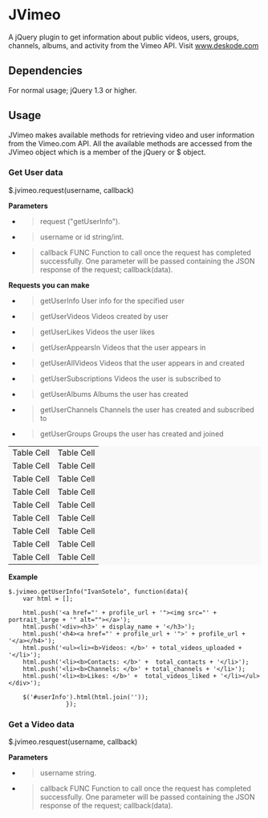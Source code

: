 JVimeo
======

A jQuery plugin to get information about public videos, users, groups, channels, albums, and activity from the Vimeo API. 
Visit www.deskode.com

## Dependencies
For normal usage; jQuery 1.3 or higher.

## Usage
JVimeo makes available methods for retrieving video and user information from the Vimeo.com API. All the available methods are accessed from the JVimeo object which is a member of the jQuery or $ object.

### Get User data
$.jvimeo.request(username, callback)

**Parameters**
* > request ("getUserInfo").
* > username or id string/int.
* > callback FUNC Function to call once the request has completed successfully. One parameter will be passed containing the JSON response of the request; callback(data).

**Requests you can make**

* > getUserInfo	          User info for the specified user
* > getUserVideos	        Videos created by user
* > getUserLikes        	Videos the user likes
* > getUserAppearsIn    	Videos that the user appears in
* > getUserAllVideos	    Videos that the user appears in and created
* > getUserSubscriptions	Videos the user is subscribed to
* > getUserAlbums       	Albums the user has created
* > getUserChannels	      Channels the user has created and subscribed to
* > getUserGroups	        Groups the user has created and joined

<table border="0" bordercolor="#FFCC00" style="background-color:#f8f8f8" width="100%" cellpadding="3" cellspacing="3">
	<tr>
		<td>Table Cell</td>
		<td>Table Cell</td>
	</tr>
	<tr>
		<td>Table Cell</td>
		<td>Table Cell</td>
	</tr>
	<tr>
		<td>Table Cell</td>
		<td>Table Cell</td>
	</tr>
	<tr>
		<td>Table Cell</td>
		<td>Table Cell</td>
	</tr>
	<tr>
		<td>Table Cell</td>
		<td>Table Cell</td>
	</tr>
	<tr>
		<td>Table Cell</td>
		<td>Table Cell</td>
	</tr>
	<tr>
		<td>Table Cell</td>
		<td>Table Cell</td>
	</tr>
	<tr>
		<td>Table Cell</td>
		<td>Table Cell</td>
	</tr>
	<tr>
		<td>Table Cell</td>
		<td>Table Cell</td>
	</tr>
</table>



**Example**
```
$.jvimeo.getUserInfo("IvanSotelo", function(data){
    var html = [];

    html.push('<a href="' + profile_url + '"><img src="' +  portrait_large + '" alt=""></a>');
    html.push('<div><h3>' + display_name + '</h3>');
    html.push('<h4><a href="' + profile_url + '">' + profile_url + '</a></h4>');
    html.push('<ul><li><b>Videos: </b>' + total_videos_uploaded + '</li>');
    html.push('<li><b>Contacts: </b>' +  total_contacts + '</li>');
    html.push('<li><b>Channels: </b>' + total_channels + '</li>');
    html.push('<li><b>Likes: </b>' +  total_videos_liked + '</li></ul></div>');

    $('#userInfo').html(html.join(''));
                });    
```

### Get a Video data
$.jvimeo.resquest(username, callback)

**Parameters**
* > username string.
* > callback FUNC Function to call once the request has completed successfully. One parameter will be passed containing the JSON response of the request; callback(data).

